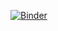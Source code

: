 [![Binder](https://mybinder.org/badge.svg)](https://mybinder.org/v2/gh/oskopek/iris-distrib/master?filepath=solution.ipynb)
